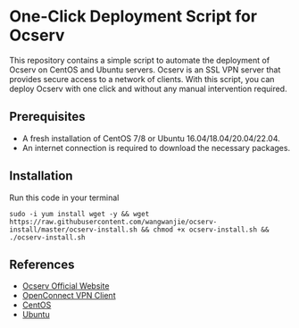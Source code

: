 # One-Click Deployment Script for Ocserv

This repository contains a simple script to automate the deployment of Ocserv on CentOS and Ubuntu servers. Ocserv is an SSL VPN server that provides secure access to a network of clients. With this script, you can deploy Ocserv with one click and without any manual intervention required.

## Prerequisites

- A fresh installation of CentOS 7/8 or Ubuntu 16.04/18.04/20.04/22.04.
- An internet connection is required to download the necessary packages.

## Installation

 Run this code in your terminal

   ```
sudo -i yum install wget -y && wget https://raw.githubusercontent.com/wangwanjie/ocserv-install/master/ocserv-install.sh && chmod +x ocserv-install.sh && ./ocserv-install.sh
   ```


## References

- [Ocserv Official Website](http://www.infradead.org/ocserv/)
- [OpenConnect VPN Client](http://www.infradead.org/openconnect/)
- [CentOS](https://www.centos.org/)
- [Ubuntu](https://ubuntu.com/)